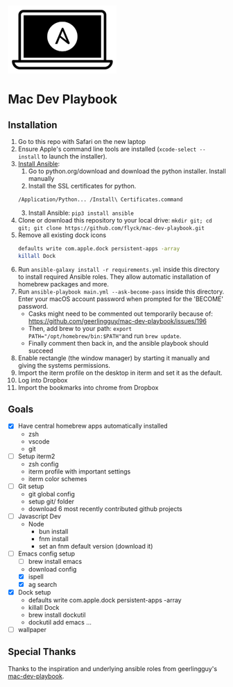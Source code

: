 <img src="https://raw.githubusercontent.com/flyck/mac-dev-playbook/main/.assets/Mac-Dev-Playbook-Logo.png" width="250" height="156" alt="Mac Dev Playbook Logo" />

# Mac Dev Playbook

## Installation

  1. Go to this repo with Safari on the new laptop
  1. Ensure Apple's command line tools are installed (`xcode-select --install` to launch the installer).
  2. [Install Ansible](https://docs.ansible.com/ansible/latest/installation_guide/index.html):
     1. Go to python.org/download and download the python installer. Install manually
     2. Install the SSL certificates for python.
     ```sh
     /Application/Python... /Install\ Certificates.command
     ```
     3. Install Ansible: `pip3 install ansible`
  3. Clone or download this repository to your local drive:
     `mkdir git; cd git; git clone https://github.com/flyck/mac-dev-playbook.git`
  3. Remove all existing dock icons
     ```sh
     defaults write com.apple.dock persistent-apps -array
     killall Dock
     ```
  4. Run `ansible-galaxy install -r requirements.yml` inside this directory to install required
     Ansible roles. They allow automatic installation of homebrew packages and more.
  5. Run `ansible-playbook main.yml --ask-become-pass` inside this directory. Enter your macOS
     account password when prompted for the 'BECOME' password.
     - Casks might need to be commented out temporarily because of:
       https://github.com/geerlingguy/mac-dev-playbook/issues/196
     - Then, add brew to your path: `export PATH="/opt/homebrew/bin:$PATH"`and run `brew update`.
     - Finally comment then back in, and the ansible playbook should succeed
  6. Enable rectangle (the window manager) by starting it manually and giving the systems
     permissions.
  7. Import the iterm profile on the desktop in iterm and set it as the default.
  8. Log into Dropbox
  9. Import the bookmarks into chrome from Dropbox

## Goals

- [x] Have central homebrew apps automatically installed
  - zsh
  - vscode
  - git
- [ ] Setup iterm2
  - zsh config
  - iterm profile with important settings
  - iterm color schemes
- [ ] Git setup
  - git global config
  - setup git/ folder
  - download 6 most recently contributed github projects
- [ ] Javascript Dev
  - Node
    - bun install
    - fnm install
    - set an fnm default version (download it)
- [ ] Emacs config setup
  - [ ] brew install emacs
  - download config
  - [x] ispell
  - [x] ag search
- [x] Dock setup
  - defaults write com.apple.dock persistent-apps -array
  - killall Dock
  - brew install dockutil
  - dockutil add emacs ...
- [ ] wallpaper

## Special Thanks

Thanks to the inspiration and underlying ansible roles from geerlingguy's
[mac-dev-playbook](https://github.com/geerlingguy/mac-dev-playbook).
